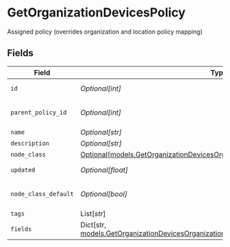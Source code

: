 # GetOrganizationDevicesPolicy

Assigned policy (overrides organization and location policy mapping)


## Fields

| Field                                                                                                                                                                           | Type                                                                                                                                                                            | Required                                                                                                                                                                        | Description                                                                                                                                                                     |
| ------------------------------------------------------------------------------------------------------------------------------------------------------------------------------- | ------------------------------------------------------------------------------------------------------------------------------------------------------------------------------- | ------------------------------------------------------------------------------------------------------------------------------------------------------------------------------- | ------------------------------------------------------------------------------------------------------------------------------------------------------------------------------- |
| `id`                                                                                                                                                                            | *Optional[int]*                                                                                                                                                                 | :heavy_minus_sign:                                                                                                                                                              | Policy identifier                                                                                                                                                               |
| `parent_policy_id`                                                                                                                                                              | *Optional[int]*                                                                                                                                                                 | :heavy_minus_sign:                                                                                                                                                              | Parent Policy identifier                                                                                                                                                        |
| `name`                                                                                                                                                                          | *Optional[str]*                                                                                                                                                                 | :heavy_minus_sign:                                                                                                                                                              | Name                                                                                                                                                                            |
| `description`                                                                                                                                                                   | *Optional[str]*                                                                                                                                                                 | :heavy_minus_sign:                                                                                                                                                              | Description                                                                                                                                                                     |
| `node_class`                                                                                                                                                                    | [Optional[models.GetOrganizationDevicesOrganizationResponseNodeClass]](../models/getorganizationdevicesorganizationresponsenodeclass.md)                                        | :heavy_minus_sign:                                                                                                                                                              | Node Class                                                                                                                                                                      |
| `updated`                                                                                                                                                                       | *Optional[float]*                                                                                                                                                               | :heavy_minus_sign:                                                                                                                                                              | Last update timestamp                                                                                                                                                           |
| `node_class_default`                                                                                                                                                            | *Optional[bool]*                                                                                                                                                                | :heavy_minus_sign:                                                                                                                                                              | Is Default Policy for Node Class                                                                                                                                                |
| `tags`                                                                                                                                                                          | List[*str*]                                                                                                                                                                     | :heavy_minus_sign:                                                                                                                                                              | Tags                                                                                                                                                                            |
| `fields`                                                                                                                                                                        | Dict[str, [models.GetOrganizationDevicesOrganizationResponseDefaultApplicationJSONFields](../models/getorganizationdevicesorganizationresponsedefaultapplicationjsonfields.md)] | :heavy_minus_sign:                                                                                                                                                              | Custom Fields                                                                                                                                                                   |
